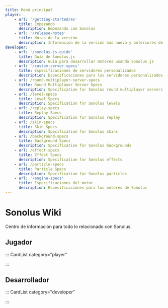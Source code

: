 ```yaml
---
title: Menú principal
player:
    - url: '/getting-started/es'
      title: Empezando
      description: Empezando con Sonolus
    - url: '/release-notes'
      title: Notas de la versión
      description: Información de la versión más nueva y anteriores de Sonolus
developer:
    - url: '/sonolus.js-guide'
      title: Guía de Sonolus.js
      description: Guía para desarrollar motores usando Sonolus.js
    - url: '/custom-server-specs'
      title: Especificaciones de servidores personalizados
      description: Especificaciones para los servidores personalizados de Sonolus
    - url: /round-multiplayer-server-specs
      title: Round Multiplayer Server Specs
      description: Specification for Sonolus round multiplayer servers
    - url: /level-specs
      title: Level Specs
      description: Specification for Sonolus levels
    - url: /replay-specs
      title: Replay Specs
      description: Specification for Sonolus replay
    - url: /skin-specs
      title: Skin Specs
      description: Specification for Sonolus skins
    - url: /background-specs
      title: Background Specs
      description: Specification for Sonolus backgrounds
    - url: /effect-specs
      title: Effect Specs
      description: Specification for Sonolus effects
    - url: /particle-specs
      title: Particle Specs
      description: Specification for Sonolus particles
    - url: '/engine-specs'
      title: Especificaciones del motor
      description: Especificaciones para los motores de Sonolus
---
```


# Sonolus Wiki

Centro de información para todo lo relacionado con Sonolus.

## Jugador

::: CardList category="player"

:::

## Desarrollador

::: CardList category="developer"

:::
